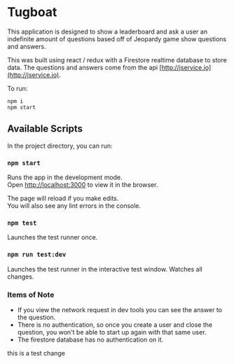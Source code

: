 # Tugboat

This application is designed to show a leaderboard and ask a user an indefinite amount of questions based off of Jeopardy game show questions and answers.

This was built using react / redux with a Firestore realtime database to store data. The questions and answers come from the api [http://jservice.io](http://jservice.io).

To run:

```
npm i
npm start
```

## Available Scripts

In the project directory, you can run:

### `npm start`

Runs the app in the development mode.<br>
Open [http://localhost:3000](http://localhost:3000) to view it in the browser.

The page will reload if you make edits.<br>
You will also see any lint errors in the console.

### `npm test`

Launches the test runner once.<br>

### `npm run test:dev`

Launches the test runner in the interactive test window. Watches all changes.

### Items of Note

-   If you view the network request in dev tools you can see the answer to the question.
-   There is no authentication, so once you create a user and close the question, you won't be able to start up again with that same user.
-   The firestore database has no authentication on it.


this is a test change
